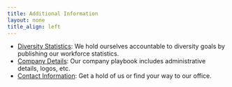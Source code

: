```yaml
---
title: Additional Information
layout: none
title_align: left
---
```


<!-- TODO: make content into cards or otherwise more interest -->

* [Diversity Statistics](/story/diversity): We hold ourselves accountable to diversity goals by publishing our workforce statistics.
* [Company Details](https://github.com/pluribusdigital/playbook/blob/main/branding/assets.md): Our company playbook includes administrative details, logos, etc.
* [Contact Information](/contact): Get a hold of us or find your way to our office.